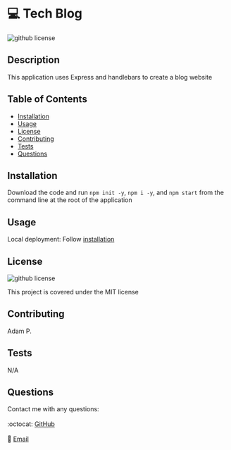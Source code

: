 # 💻 Tech Blog
  ![github license](http://img.shields.io/badge/license-MIT-blue.svg)


  ## Description
  This application uses Express and handlebars to create a blog website
  
  ## Table of Contents
  * [Installation](#installation)
  * [Usage](#usage)
  * [License](#license)
  * [Contributing](#contributing)
  * [Tests](#tests)
  * [Questions](#questions)
  
  ## Installation
  Download the code and run `npm init -y`, `npm i -y`, and `npm start` from the command line at the root of the application
  
  ## Usage
  Local deployment: Follow [installation](#installation)
  
  ## License
  ![github license](http://img.shields.io/badge/license-MIT-blue.svg)

  This project is covered under the MIT license
  
  ## Contributing
  Adam P.
  
  ## Tests
  N/A
  
  ## Questions
  Contact me with any questions:<br/>
  <br/>
  :octocat: [GitHub](https://github.com/agpritts)<br/>
  <br/>
  :email: [Email](mailto:agpritts@gmail.com)<br/>
  
